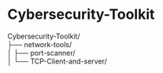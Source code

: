 # Cybersecurity-Toolkit

Cybersecurity-Toolkit/  
├── network-tools/  
│   ├── port-scanner/  
│   └── TCP-Client-and-server/  

